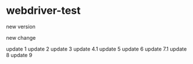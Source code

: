 # webdriver-test

new version

new change

update 1
update 2
update 3
update 4.1
update 5
update 6
update 7.1
update 8
update 9
